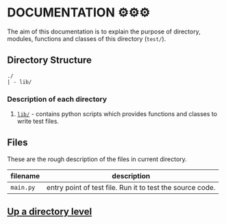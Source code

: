 # DOCUMENTATION ⚙⚙⚙
The aim of this documentation is to explain the purpose of directory, modules, functions and classes of this directory (`test/`). 

## Directory Structure

```
./
| - lib/
```

### Description of each directory
1. [`lib/`](../lib/.doc/main.md) - contains python scripts which provides functions and classes to write test files. 
 
## Files
These are the rough description of the files in current directory.

| filename | description |
| ----- | ----- |
| `main.py` | entry point of test file. Run it to test the source code. |

## [Up a directory level](../../DOC.md)